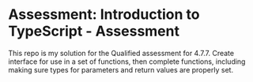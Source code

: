 # Assessment: Introduction to TypeScript - Assessment
This repo is my solution for the Qualified assessment for 4.7.7. Create interface for use in a set of functions, then complete functions, including making sure types for parameters and return values are properly set. 
